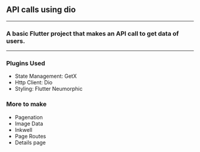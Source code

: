 ## API calls using dio
---
### A basic Flutter project that makes an API call to get data of users.
---
### Plugins Used
  - State Management: GetX
  - Http Client: Dio
  - Styling: Flutter Neumorphic
### More to make
  - Pagenation
  - Image Data
  - Inkwell
  - Page Routes
  - Details page
